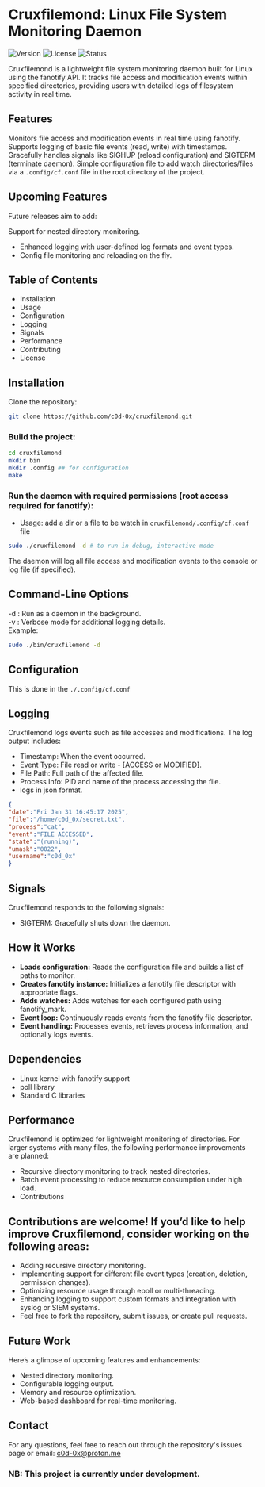 # Cruxfilemond: Linux File System Monitoring Daemon
![Version](https://img.shields.io/badge/version-1.0.0-blue.svg) ![License](https://img.shields.io/badge/license-MIT-green) ![Status](https://img.shields.io/badge/status-active-brightgreen)

Cruxfilemond is a lightweight file system monitoring daemon built for Linux using the fanotify API. It tracks file access and modification events within specified directories, providing users with detailed logs of filesystem activity in real time.

## Features

Monitors file access and modification events in real time using fanotify.
Supports logging of basic file events (read, write) with timestamps.
Gracefully handles signals like SIGHUP (reload configuration) and SIGTERM (terminate daemon).
Simple configuration file to add watch directories/files via a `.config/cf.conf` file in the root directory of the project. 

## Upcoming Features

Future releases aim to add:

Support for nested directory monitoring.

- Enhanced logging with user-defined log formats and event types.
- Config file monitoring and reloading on the fly.

## Table of Contents

- Installation
- Usage
- Configuration
- Logging
- Signals
- Performance
- Contributing
- License

## Installation

Clone the repository:

```bash
git clone https://github.com/c0d-0x/cruxfilemond.git
```

### Build the project:

```bash
cd cruxfilemond
mkdir bin
mkdir .config ## for configuration
make
```

### Run the daemon with required permissions (root access required for fanotify):
- Usage: add a dir or a file to be watch in `cruxfilemond/.config/cf.conf` file
```bash
sudo ./cruxfilemond -d # to run in debug, interactive mode
```
The daemon will log all file access and modification events to the console or log file (if specified).

## Command-Line Options
-d : Run as a daemon in the background.<br>
-v : Verbose mode for additional logging details.<br>
Example:

```bash
sudo ./bin/cruxfilemond -d
```

## Configuration

This is done in the `./.config/cf.conf`


## Logging

Cruxfilemond logs events such as file accesses and modifications. The log output includes:

- Timestamp: When the event occurred.
- Event Type: File read or write - [ACCESS or MODIFIED].
- File Path: Full path of the affected file.
- Process Info: PID and name of the process accessing the file.
- logs in json format.
```json
{
"date":"Fri Jan 31 16:45:17 2025",
"file":"/home/c0d_0x/secret.txt",
"process":"cat",
"event":"FILE ACCESSED",
"state":"(running)",
"umask":"0022",
"username":"c0d_0x"
}
```

## Signals

Cruxfilemond responds to the following signals:

- SIGTERM: Gracefully shuts down the daemon.

## How it Works

- **Loads configuration:** Reads the configuration file and builds a list of paths to monitor.
- **Creates fanotify instance:** Initializes a fanotify file descriptor with appropriate flags.
- **Adds watches:** Adds watches for each configured path using fanotify_mark.
- **Event loop:** Continuously reads events from the fanotify file descriptor.
- **Event handling:** Processes events, retrieves process information, and optionally logs events.

## Dependencies

- Linux kernel with fanotify support
- poll library
- Standard C libraries

## Performance

Cruxfilemond is optimized for lightweight monitoring of directories. For larger systems with many files, the following performance improvements are planned:

- Recursive directory monitoring to track nested directories.
- Batch event processing to reduce resource consumption under high load.
- Contributions

## Contributions are welcome! If you’d like to help improve Cruxfilemond, consider working on the following areas:

- Adding recursive directory monitoring.
- Implementing support for different file event types (creation, deletion, permission changes).
- Optimizing resource usage through epoll or multi-threading.
- Enhancing logging to support custom formats and integration with syslog or SIEM systems.
- Feel free to fork the repository, submit issues, or create pull requests.

## Future Work

Here’s a glimpse of upcoming features and enhancements:

- Nested directory monitoring.
- Configurable logging output.
- Memory and resource optimization.
- Web-based dashboard for real-time monitoring.

## Contact

For any questions, feel free to reach out through the repository's issues page or email: c0d-0x@proton.me
### NB: This project is currently under development.
